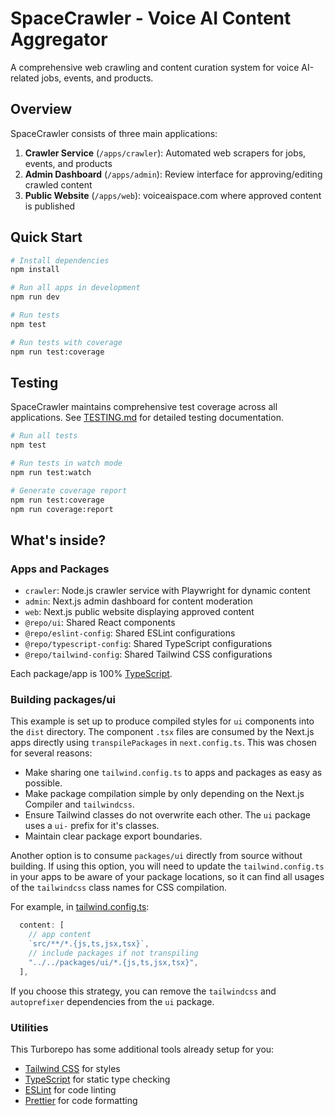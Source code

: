 # SpaceCrawler - Voice AI Content Aggregator

A comprehensive web crawling and content curation system for voice AI-related jobs, events, and products.

## Overview

SpaceCrawler consists of three main applications:

1. **Crawler Service** (`/apps/crawler`): Automated web scrapers for jobs, events, and products
2. **Admin Dashboard** (`/apps/admin`): Review interface for approving/editing crawled content
3. **Public Website** (`/apps/web`): voiceaispace.com where approved content is published

## Quick Start

```bash
# Install dependencies
npm install

# Run all apps in development
npm run dev

# Run tests
npm test

# Run tests with coverage
npm run test:coverage
```

## Testing

SpaceCrawler maintains comprehensive test coverage across all applications. See [TESTING.md](./TESTING.md) for detailed testing documentation.

```bash
# Run all tests
npm test

# Run tests in watch mode
npm run test:watch

# Generate coverage report
npm run test:coverage
npm run coverage:report
```

## What's inside?

### Apps and Packages

- `crawler`: Node.js crawler service with Playwright for dynamic content
- `admin`: Next.js admin dashboard for content moderation
- `web`: Next.js public website displaying approved content
- `@repo/ui`: Shared React components
- `@repo/eslint-config`: Shared ESLint configurations
- `@repo/typescript-config`: Shared TypeScript configurations
- `@repo/tailwind-config`: Shared Tailwind CSS configurations

Each package/app is 100% [TypeScript](https://www.typescriptlang.org/).

### Building packages/ui

This example is set up to produce compiled styles for `ui` components into the `dist` directory. The component `.tsx` files are consumed by the Next.js apps directly using `transpilePackages` in `next.config.ts`. This was chosen for several reasons:

- Make sharing one `tailwind.config.ts` to apps and packages as easy as possible.
- Make package compilation simple by only depending on the Next.js Compiler and `tailwindcss`.
- Ensure Tailwind classes do not overwrite each other. The `ui` package uses a `ui-` prefix for it's classes.
- Maintain clear package export boundaries.

Another option is to consume `packages/ui` directly from source without building. If using this option, you will need to update the `tailwind.config.ts` in your apps to be aware of your package locations, so it can find all usages of the `tailwindcss` class names for CSS compilation.

For example, in [tailwind.config.ts](packages/tailwind-config/tailwind.config.ts):

```js
  content: [
    // app content
    `src/**/*.{js,ts,jsx,tsx}`,
    // include packages if not transpiling
    "../../packages/ui/*.{js,ts,jsx,tsx}",
  ],
```

If you choose this strategy, you can remove the `tailwindcss` and `autoprefixer` dependencies from the `ui` package.

### Utilities

This Turborepo has some additional tools already setup for you:

- [Tailwind CSS](https://tailwindcss.com/) for styles
- [TypeScript](https://www.typescriptlang.org/) for static type checking
- [ESLint](https://eslint.org/) for code linting
- [Prettier](https://prettier.io) for code formatting
